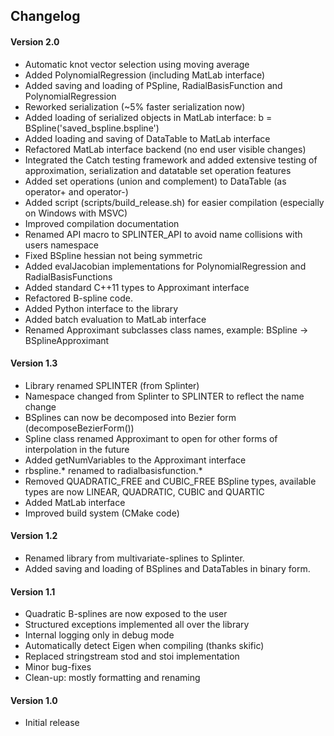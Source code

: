 ## Changelog

#### Version 2.0
- Automatic knot vector selection using moving average
- Added PolynomialRegression (including MatLab interface)
- Added saving and loading of PSpline, RadialBasisFunction and PolynomialRegression
- Reworked serialization (~5% faster serialization now)
- Added loading of serialized objects in MatLab interface: b = BSpline('saved_bspline.bspline')
- Added loading and saving of DataTable to MatLab interface
- Refactored MatLab interface backend (no end user visible changes)
- Integrated the Catch testing framework and added extensive testing of approximation, serialization and datatable set operation features
- Added set operations (union and complement) to DataTable (as operator+ and operator-)
- Added script (scripts/build_release.sh) for easier compilation (especially on Windows with MSVC)
- Improved compilation documentation
- Renamed API macro to SPLINTER_API to avoid name collisions with users namespace
- Fixed BSpline hessian not being symmetric
- Added evalJacobian implementations for PolynomialRegression and RadialBasisFunctions
- Added standard C++11 types to Approximant interface
- Refactored B-spline code.
- Added Python interface to the library
- Added batch evaluation to MatLab interface
- Renamed Approximant subclasses class names, example: BSpline -> BSplineApproximant

#### Version 1.3
- Library renamed SPLINTER (from Splinter)
- Namespace changed from Splinter to SPLINTER to reflect the name change
- BSplines can now be decomposed into Bezier form (decomposeBezierForm())
- Spline class renamed Approximant to open for other forms of interpolation in the future
- Added getNumVariables to the Approximant interface
- rbspline.* renamed to radialbasisfunction.*
- Removed QUADRATIC_FREE and CUBIC_FREE BSpline types, available types are now LINEAR, QUADRATIC, CUBIC and QUARTIC
- Added MatLab interface
- Improved build system (CMake code)

#### Version 1.2
- Renamed library from multivariate-splines to Splinter.
- Added saving and loading of BSplines and DataTables in binary form.

#### Version 1.1
- Quadratic B-splines are now exposed to the user
- Structured exceptions implemented all over the library
- Internal logging only in debug mode
- Automatically detect Eigen when compiling (thanks skific)
- Replaced stringstream stod and stoi implementation
- Minor bug-fixes
- Clean-up: mostly formatting and renaming

#### Version 1.0
- Initial release
